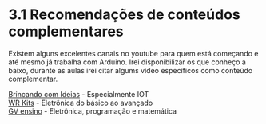 # 3.1 Recomendações de conteúdos complementares

Existem alguns excelentes canais no youtube para quem está começando e até mesmo já trabalha com Arduino. Irei disponibilizar os que conheço a baixo, durante as aulas irei citar algums vídeo específicos como conteúdo complementar.

[Brincando com Ideias](https://www.youtube.com/c/BrincandocomIdeias) - Especialmente IOT  
[WR Kits](https://www.youtube.com/c/canalwrkits) - Eletrônica do básico ao avançado  
[GV ensino](https://www.youtube.com/c/GVensino) - Eletrônica, programação e matemática